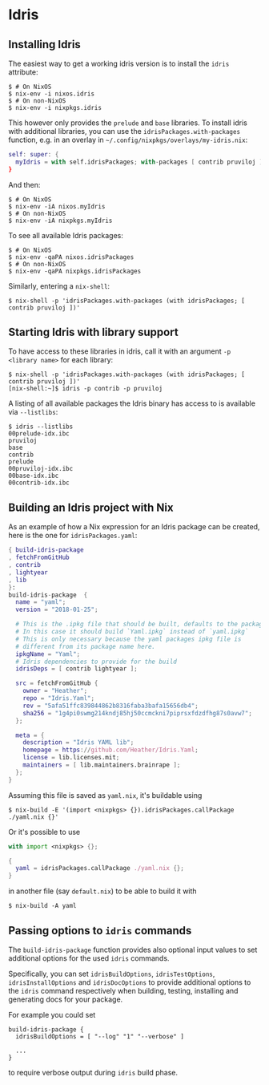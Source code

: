 # Idris

## Installing Idris

The easiest way to get a working idris version is to install the `idris` attribute:

```
$ # On NixOS
$ nix-env -i nixos.idris
$ # On non-NixOS
$ nix-env -i nixpkgs.idris
```

This however only provides the `prelude` and `base` libraries. To install idris with additional libraries, you can use the `idrisPackages.with-packages` function, e.g. in an overlay in `~/.config/nixpkgs/overlays/my-idris.nix`:

```nix
self: super: {
  myIdris = with self.idrisPackages; with-packages [ contrib pruviloj ];
}
```

And then:

```
$ # On NixOS
$ nix-env -iA nixos.myIdris
$ # On non-NixOS
$ nix-env -iA nixpkgs.myIdris
```

To see all available Idris packages:
```
$ # On NixOS
$ nix-env -qaPA nixos.idrisPackages
$ # On non-NixOS
$ nix-env -qaPA nixpkgs.idrisPackages
```

Similarly, entering a `nix-shell`:
```
$ nix-shell -p 'idrisPackages.with-packages (with idrisPackages; [ contrib pruviloj ])'
```

## Starting Idris with library support

To have access to these libraries in idris, call it with an argument `-p <library name>` for each library:

```
$ nix-shell -p 'idrisPackages.with-packages (with idrisPackages; [ contrib pruviloj ])'
[nix-shell:~]$ idris -p contrib -p pruviloj
```

A listing of all available packages the Idris binary has access to is available via `--listlibs`:

```
$ idris --listlibs
00prelude-idx.ibc
pruviloj
base
contrib
prelude
00pruviloj-idx.ibc
00base-idx.ibc
00contrib-idx.ibc
```

## Building an Idris project with Nix

As an example of how a Nix expression for an Idris package can be created, here is the one for `idrisPackages.yaml`:

```nix
{ build-idris-package
, fetchFromGitHub
, contrib
, lightyear
, lib
}:
build-idris-package  {
  name = "yaml";
  version = "2018-01-25";

  # This is the .ipkg file that should be built, defaults to the package name
  # In this case it should build `Yaml.ipkg` instead of `yaml.ipkg`
  # This is only necessary because the yaml packages ipkg file is
  # different from its package name here.
  ipkgName = "Yaml";
  # Idris dependencies to provide for the build
  idrisDeps = [ contrib lightyear ];

  src = fetchFromGitHub {
    owner = "Heather";
    repo = "Idris.Yaml";
    rev = "5afa51ffc839844862b8316faba3bafa15656db4";
    sha256 = "1g4pi0swmg214kndj85hj50ccmckni7piprsxfdzdfhg87s0avw7";
  };

  meta = {
    description = "Idris YAML lib";
    homepage = https://github.com/Heather/Idris.Yaml;
    license = lib.licenses.mit;
    maintainers = [ lib.maintainers.brainrape ];
  };
}
```

Assuming this file is saved as `yaml.nix`, it's buildable using

```
$ nix-build -E '(import <nixpkgs> {}).idrisPackages.callPackage ./yaml.nix {}'
```

Or it's possible to use

```nix
with import <nixpkgs> {};

{
  yaml = idrisPackages.callPackage ./yaml.nix {};
}
```

in another file (say `default.nix`) to be able to build it with

```
$ nix-build -A yaml
```

## Passing options to `idris` commands

The `build-idris-package` function provides also optional input values to set additional options for the used `idris` commands.

Specifically, you can set `idrisBuildOptions`, `idrisTestOptions`, `idrisInstallOptions` and `idrisDocOptions` to provide additional options to the `idris` command respectively when building, testing, installing and generating docs for your package.

For example you could set

```
build-idris-package {
  idrisBuildOptions = [ "--log" "1" "--verbose" ]

  ...
}
```

to require verbose output during `idris` build phase.
